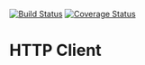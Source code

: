 [![Build Status](https://travis-ci.org/hbouvier/httpclient.png)](https://travis-ci.org/hbouvier/httpclient)
[![Coverage Status](https://coveralls.io/repos/hbouvier/httpclient/badge.svg?branch=master)](https://coveralls.io/r/hbouvier/httpclient?branch=master)

# HTTP Client
